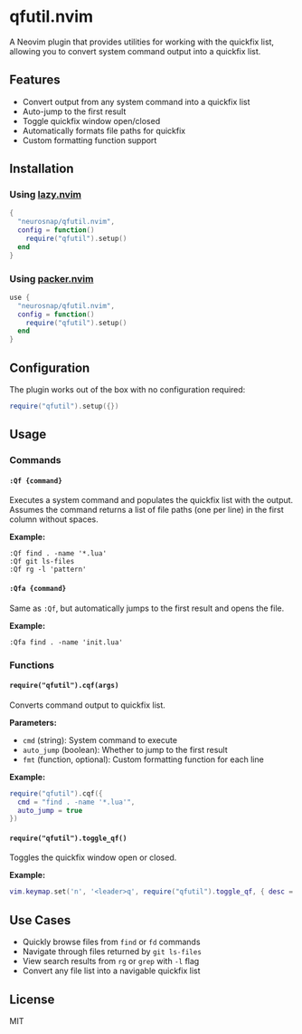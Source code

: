 # qfutil.nvim

A Neovim plugin that provides utilities for working with the quickfix list, allowing you to convert system command output into a quickfix list.

## Features

- Convert output from any system command into a quickfix list
- Auto-jump to the first result
- Toggle quickfix window open/closed
- Automatically formats file paths for quickfix
- Custom formatting function support

## Installation

### Using [lazy.nvim](https://github.com/folke/lazy.nvim)

```lua
{
  "neurosnap/qfutil.nvim",
  config = function()
    require("qfutil").setup()
  end
}
```

### Using [packer.nvim](https://github.com/wbthomason/packer.nvim)

```lua
use {
  "neurosnap/qfutil.nvim",
  config = function()
    require("qfutil").setup()
  end
}
```

## Configuration

The plugin works out of the box with no configuration required:

```lua
require("qfutil").setup({})
```

## Usage

### Commands

#### `:Qf {command}`
Executes a system command and populates the quickfix list with the output. Assumes the command returns a list of file paths (one per line) in the first column without spaces.

**Example:**
```vim
:Qf find . -name '*.lua'
:Qf git ls-files
:Qf rg -l 'pattern'
```

#### `:Qfa {command}`
Same as `:Qf`, but automatically jumps to the first result and opens the file.

**Example:**
```vim
:Qfa find . -name 'init.lua'
```

### Functions

#### `require("qfutil").cqf(args)`
Converts command output to quickfix list.

**Parameters:**
- `cmd` (string): System command to execute
- `auto_jump` (boolean): Whether to jump to the first result
- `fmt` (function, optional): Custom formatting function for each line

**Example:**
```lua
require("qfutil").cqf({
  cmd = "find . -name '*.lua'",
  auto_jump = true
})
```

#### `require("qfutil").toggle_qf()`
Toggles the quickfix window open or closed.

**Example:**
```lua
vim.keymap.set('n', '<leader>q', require("qfutil").toggle_qf, { desc = "Toggle quickfix" })
```

## Use Cases

- Quickly browse files from `find` or `fd` commands
- Navigate through files returned by `git ls-files`
- View search results from `rg` or `grep` with `-l` flag
- Convert any file list into a navigable quickfix list

## License

MIT

